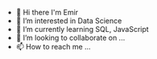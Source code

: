 - 👋 Hi there I'm Emir
- 👀 I’m interested in Data Science
- 🌱 I’m currently learning SQL, JavaScript
- 💞️ I’m looking to collaborate on ...
- 📫 How to reach me ...

<!---
MEmir16/MEmir16 is a ✨ special ✨ repository because its `README.md` (this file) appears on your GitHub profile.
You can click the Preview link to take a look at your changes.
--->
